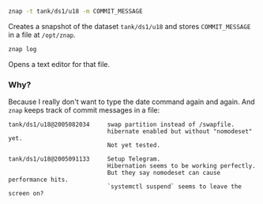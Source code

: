 ```bash
znap -t tank/ds1/u18 -m COMMIT_MESSAGE
```

Creates a snapshot of the dataset `tank/ds1/u18` and stores `COMMIT_MESSAGE` in a file at `/opt/znap`.



```bash
znap log
```

Opens a text editor for that file.

### Why?
Because I really don't want to type the date command again and again.
And `znap` keeps track of commit messages in a file:

```
tank/ds1/u18@2005082034     swap partition instead of /swapfile.
							hibernate enabled but without "nomodeset" yet.
							Not yet tested.

tank/ds1/u18@2005091133 	Setup Telegram.
							Hibernation seems to be working perfectly.
							But they say nomodeset can cause performance hits.
							`systemctl suspend` seems to leave the screen on?

```
